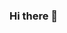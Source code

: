 ### Hi there 👋

<!--
**Nirusha1/Nirusha1** is a ✨ _special_ ✨ repository because its `README.md` (this file) appears on your GitHub profile.

Here are some ideas to get you started:

- 🔭 I’m currently working on manual functional and API testing
- 🌱 I’m currently learning automation testing 
- 👯 I’m looking to collaborate on 
- 🤔 I’m looking for help with automation testing
- 💬 Ask me about python, Machine learning , Natural Lanaguage Processings, Web development with nodejs
- 📫 How to reach me: 
- 😄 Pronouns: She/her
- ⚡ Fun fact: My dream is to go skydiving a day and I have acrophobia
-->
